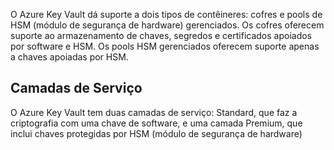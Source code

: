 O Azure Key Vault dá suporte a dois tipos de contêineres: cofres e pools de HSM (módulo de segurança de hardware) gerenciados. Os cofres oferecem suporte ao armazenamento de chaves, segredos e certificados apoiados por software e HSM. Os pools HSM gerenciados oferecem suporte apenas a chaves apoiadas por HSM.



## Camadas de Serviço
O Azure Key Vault tem duas camadas de serviço: Standard, que faz a criptografia com uma chave de software, e uma camada Premium, que inclui chaves protegidas por HSM (módulo de segurança de hardware)




